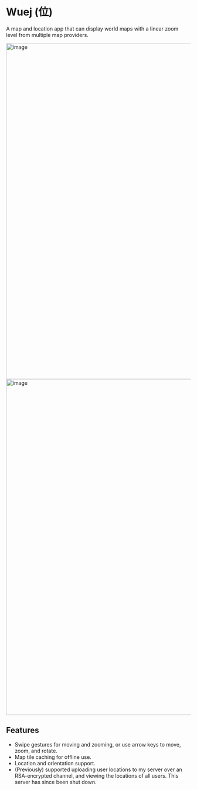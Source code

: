 # Wuej (位)

A map and location app that can display world maps with a linear zoom level from multiple map providers.

<img width="557" height="915" alt="image" src="https://github.com/user-attachments/assets/ffdfe0a8-31d9-4734-bdd1-e59336f9920f" />
<img width="557" height="915" alt="image" src="https://github.com/user-attachments/assets/8d29974b-a2d3-4204-9de8-adb09c8bef24" />

## Features

- Swipe gestures for moving and zooming, or use arrow keys to move, zoom, and rotate.
- Map tile caching for offline use.
- Location and orientation support.
- (Previously) supported uploading user locations to my server over an RSA-encrypted channel, and viewing the locations of all users. This server has since been shut down.
